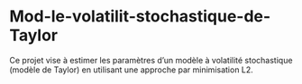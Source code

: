 # Mod-le-volatilit-stochastique-de-Taylor
Ce projet vise à estimer les paramètres d’un modèle à volatilité stochastique (modèle de Taylor) en utilisant une approche par minimisation L2.
